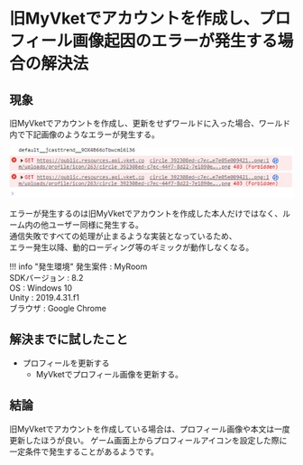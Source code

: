 # 旧MyVketでアカウントを作成し、プロフィール画像起因のエラーが発生する場合の解決法

## 現象

旧MyVketでアカウントを作成し、更新をせずワールドに入った場合、ワールド内で下記画像のようなエラーが発生する。

![ProfileImage](img/ProfileImage.jpg)

エラーが発生するのは旧MyVketでアカウントを作成した本人だけではなく、ルーム内の他ユーザー同様に発生する。  
通信失敗ですべての処理が止まるような実装となっているため、  
エラー発生以降、動的ローディング等のギミックが動作しなくなる。

!!! info "発生環境"
    発生案件 : MyRoom  
    SDKバージョン : 8.2  
    OS : Windows 10  
    Unity : 2019.4.31.f1  
    ブラウザ : Google Chrome

## 解決までに試したこと

- プロフィールを更新する
    - MyVketでプロフィール画像を更新する。

## 結論

旧MyVketでアカウントを作成している場合は、プロフィール画像や本文は一度更新したほうが良い。
ゲーム画面上からプロフィールアイコンを設定した際に一定条件で発生することがあるようです。 